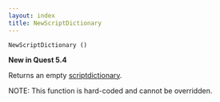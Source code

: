 ```yaml
---
layout: index
title: NewScriptDictionary
---
```


    NewScriptDictionary ()

**New in Quest 5.4**

Returns an empty [scriptdictionary](../types/scriptdictionary.html).

NOTE: This function is hard-coded and cannot be overridden.

